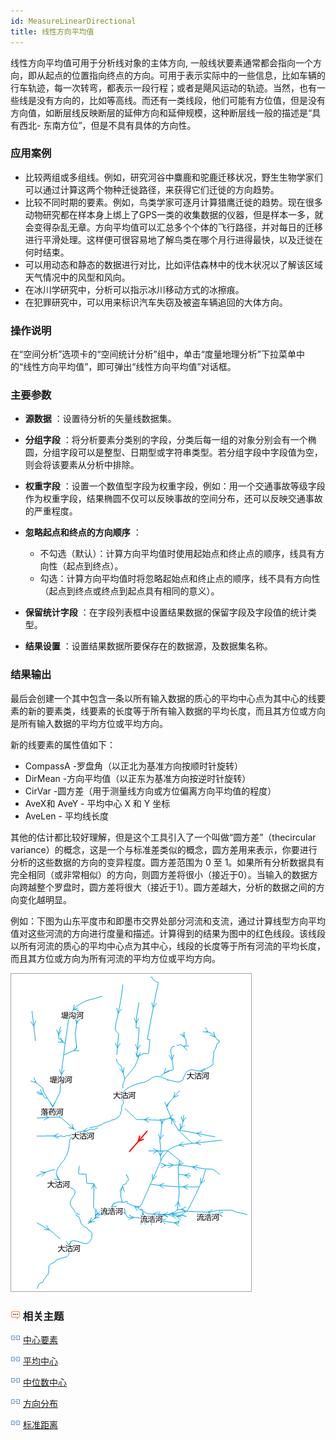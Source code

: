 ```yaml
---
id: MeasureLinearDirectional
title: 线性方向平均值
---
```

线性方向平均值可用于分析线对象的主体方向,
一般线状要素通常都会指向一个方向，即从起点的位置指向终点的方向。可用于表示实际中的一些信息，比如车辆的行车轨迹，每一次转弯，都表示一段行程；或者是飓风运动的轨迹。当然，也有一些线是没有方向的，比如等高线。而还有一类线段，他们可能有方位值，但是没有方向值，如断层线反映断层的延伸方向和延伸规模，这种断层线一般的描述是“具有西北-
东南方位”，但是不具有具体的方向性。

### 应用案例

  * 比较两组或多组线。例如，研究河谷中麋鹿和驼鹿迁移状况，野生生物学家们可以通过计算这两个物种迁徙路径，来获得它们迁徙的方向趋势。
  * 比较不同时期的要素。例如，鸟类学家可逐月计算猎鹰迁徙的趋势。现在很多动物研究都在样本身上绑上了GPS一类的收集数据的仪器，但是样本一多，就会变得杂乱无章。方向平均值可以汇总多个个体的飞行路径，并对每日的迁移进行平滑处理。这样便可很容易地了解鸟类在哪个月行进得最快，以及迁徙在何时结束。
  * 可以用动态和静态的数据进行对比，比如评估森林中的伐木状况以了解该区域天气情况中的风型和风向。
  * 在冰川学研究中，分析可以指示冰川移动方式的冰擦痕。
  * 在犯罪研究中，可以用来标识汽车失窃及被盗车辆追回的大体方向。

### 操作说明

在“空间分析”选项卡的“空间统计分析”组中，单击“度量地理分析”下拉菜单中的“线性方向平均值”，即可弹出“线性方向平均值”对话框。

### 主要参数

  * **源数据** ：设置待分析的矢量线数据集。

  * **分组字段** ：将分析要素分类别的字段，分类后每一组的对象分别会有一个椭圆，分组字段可以是整型、日期型或字符串类型。若分组字段中字段值为空，则会将该要素从分析中排除。

  * **权重字段** ：设置一个数值型字段为权重字段，例如：用一个交通事故等级字段作为权重字段，结果椭圆不仅可以反映事故的空间分布，还可以反映交通事故的严重程度。

  * **忽略起点和终点的方向顺序** ： 
    * 不勾选（默认）：计算方向平均值时使用起始点和终止点的顺序，线具有方向性（起点到终点）。
    * 勾选：计算方向平均值时将忽略起始点和终止点的顺序，线不具有方向性（起点到终点或终点到起点具有相同的意义）。
  * **保留统计字段** ：在字段列表框中设置结果数据的保留字段及字段值的统计类型。

  * **结果设置** ：设置结果数据所要保存在的数据源，及数据集名称。

### 结果输出

最后会创建一个其中包含一条以所有输入数据的质心的平均中心点为其中心的线要素的新的要素类，线要素的长度等于所有输入数据的平均长度，而且其方位或方向是所有输入数据的平均方位或平均方向。

新的线要素的属性值如下：

  * CompassA -罗盘角（以正北为基准方向按顺时针旋转）
  * DirMean -方向平均值（以正东为基准方向按逆时针旋转）
  * CirVar -圆方差（用于测量线方向或方位偏离方向平均值的程度）
  * AveX和 AveY - 平均中心 X 和 Y 坐标
  * AveLen - 平均线长度

其他的估计都比较好理解，但是这个工具引入了一个叫做“圆方差”（thecircular
variance）的概念，这是一个与标准差类似的概念，圆方差用来表示，你要进行分析的这些数据的方向的变异程度。圆方差范围为 0 至
1。如果所有分析数据具有完全相同（或非常相似）的方向，则圆方差将很小（接近于0）。当输入的数据方向跨越整个罗盘时，圆方差将很大（接近于1）。圆方差越大，分析的数据之间的方向变化越明显。

例如：下图为山东平度市和即墨市交界处部分河流和支流，通过计算线型方向平均值对这些河流的方向进行度量和描述。计算得到的结果为图中的红色线段。该线段以所有河流的质心的平均中心点为其中心，线段的长度等于所有河流的平均长度，而且其方位或方向为所有河流的平均方位或平均方向。

![](img/linearDirectionalResult.png)

### ![](img/seealso.png) 相关主题

![](img/smalltitle.png) [中心要素](CentralFeature.html)

![](img/smalltitle.png) [平均中心](MeanCenter.html)

![](img/smalltitle.png) [中位数中心](MeanCenterResult.html)

![](img/smalltitle.png) [方向分布](MeasureDirection.html)

![](img/smalltitle.png) [标准距离](MeasureStandardDistance.html)



